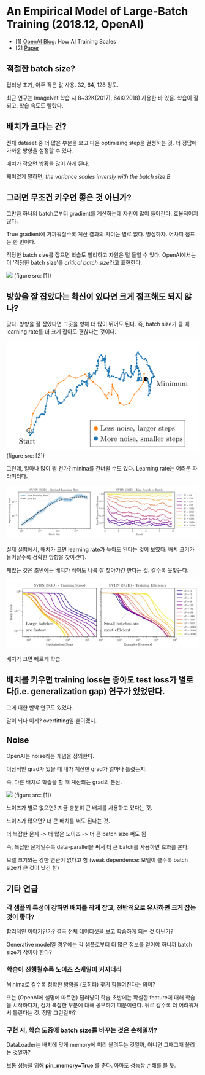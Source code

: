 # An Empirical Model of Large-Batch Training (2018.12, OpenAI)

- [1] [OpenAI Blog](https://blog.openai.com/science-of-ai/): How AI Training Scales
- [2] [Paper](https://arxiv.org/pdf/1812.06162.pdf)

## 적절한 batch size?

딥러닝 초기, 아주 작은 값 사용. 32, 64, 128 정도.

최근 연구는 ImageNet 학습 시 8~32K(2017), 64K(2018) 사용한 바 있음. 학습이 잘 되고, 학습 속도도 빨랐다.

## 배치가 크다는 건?

전체 dataset 중 더 많은 부분을 보고 다음 optimizing step을 결정하는 것.
더 정답에 가까운 방향을 설정할 수 있다.

배치가 작으면 방황을 많이 하게 된다.

재미없게 말하면, *the variance scales inversly with the batch size B*

## 그러면 무조건 키우면 좋은 것 아닌가?

그만큼 하나의 batch로부터 gradient를 계산하는데 자원이 많이 들어간다.
효율적이지 않다.

True gradient에 가까워질수록 계산 결과의 차이는 별로 없다.
명심하자. 어차피 점프는 한 번이다.

적당한 batch size를 잡으면 학습도 빨리하고 자원은 덜 들일 수 있다.
OpenAI에서는 이 '적당한 batch size'를 *critical batch size*라고 표현한다.

![](https://blog.openai.com/content/images/2018/12/basic-scaling-1.svg)
(figure src: [1])

## 방향을 잘 잡았다는 확신이 있다면 크게 점프해도 되지 않나?

맞다. 방향을 잘 잡았다면 그곳을 향해 더 많이 뛰어도 된다.
즉, batch size가 클 때 learning rate를 더 크게 잡아도 괜찮다는 것이다.

![](./pics/Empirical-figure2.png)
(figure src: [2])

그런데, 얼마나 많이 뛸 건가? minina를 건너뛸 수도 있다.
Learning rate는 어려운 파라미터다.

![](./pics/optimal_lr_batch.JPG)

실제 실험에서, 배치가 크면 learning rate가 높아도 된다는 것이 보였다.
배치 크기가 늘어날수록 정확한 방향을 찾아간다.

재밌는 것은 초반에는 배치가 작아도 나름 잘 찾아가긴 한다는 것.
갈수록 못찾는다.

![](./pics/batch_speed_efficiency.JPG)

배치가 크면 빠르게 학습.

## 배치를 키우면 training loss는 좋아도 test loss가 별로다(i.e. generalization gap) 연구가 있었단다.

그에 대한 반박 연구도 있었다.

말이 되나 이게? overfitting일 뿐이겠지.

## Noise

OpenAI는 noise라는 개념을 정의한다.

이상적인 grad가 있을 때 내가 계산한 grad가 얼마나 틀렸는지.

즉, 다른 배치로 학습을 할 때 계산되는 grad의 분산.

![](https://blog.openai.com/content/images/2018/12/noise-summary-3.svg)
(figure src: [1])

노이즈가 별로 없으면? 지금 충분히 큰 배치를 사용하고 있다는 것.

노이즈가 많으면? 더 큰 배치를 써도 된다는 것.

더 복잡한 문제 -> 더 많은 노이즈 -> 더 큰 batch size 써도 됨

즉, 복잡한 문제일수록 data-parallel을 써서 더 큰 batch를 사용하면 효과를 본다.

모델 크기와는 강한 연관이 없다고 함 (weak dependence: 모델이 클수록 batch size가 큰 것이 낫긴 함)

## 기타 언급

### 각 샘플의 특성이 강하면 배치를 작게 잡고, 전반적으로 유사하면 크게 잡는 것이 좋다?

합리적인 이야기인가? 결국 전체 데이터셋을 보고 학습하게 되는 것 아닌가?

Generative model일 경우에는 각 샘플로부터 더 많은 정보를 얻어야 하니까 batch size가 작아야 한다?

### 학습이 진행될수록 노이즈 스케일이 커지더라

Minima로 갈수록 정확한 방향을 (오히려) 찾기 힘들어진다는 의미?

또는 (OpenAI에 설명에 따르면) 딥러닝이 학습 초반에는 확실한 feature에 대해 학습을 시작하다가, 점차 복잡한 부분에 대해 공부하기 때문이란다.
뒤로 갈수록 더 어려워져서 틀린다는 것.
정말 그런걸까?

### 구현 시, 학습 도중에 batch size를 바꾸는 것은 손해일까?

DataLoader는 배치에 맞게 memory에 미리 올려두는 것일까, 아니면 그때그때 올리는 것일까?

보통 성능을 위해 **pin_memory=True** 를 준다. 아마도 성능상 손해를 볼 듯.
